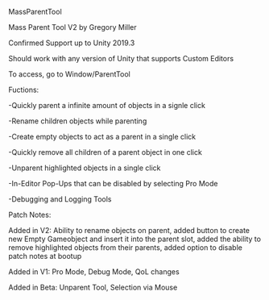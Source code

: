 MassParentTool

Mass Parent Tool V2 by Gregory Miller

Confirmed Support up to Unity 2019.3

Should work with any version of Unity that supports Custom Editors

To access, go to Window/ParentTool

Fuctions:

-Quickly parent a infinite amount of objects in a signle click

-Rename children objects while parenting

-Create empty objects to act as a parent in a single click

-Quickly remove all children of a parent object in one click

-Unparent highlighted objects in a single click

-In-Editor Pop-Ups that can be disabled by selecting Pro Mode

-Debugging and Logging Tools

Patch Notes:

Added in V2: Ability to rename objects on parent, added button to create new Empty Gameobject and insert it into the parent slot, added the ability to remove highlighted objects from their parents, added option to disable patch notes at bootup

Added in V1: Pro Mode, Debug Mode, QoL changes

Added in Beta: Unparent Tool, Selection via Mouse
